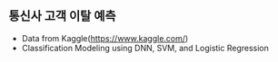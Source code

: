 ## 통신사 고객 이탈 예측

* Data from Kaggle(https://www.kaggle.com/)
* Classification Modeling using DNN, SVM, and Logistic Regression
